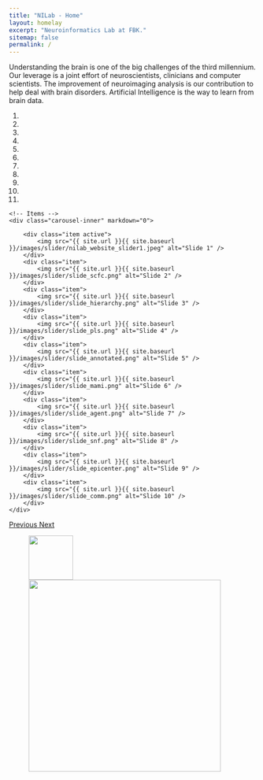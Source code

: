 ```yaml
---
title: "NILab - Home"
layout: homelay
excerpt: "Neuroinformatics Lab at FBK."
sitemap: false
permalink: /
---
```


Understanding the brain is one of the big challenges of the third millennium. Our leverage is a joint effort of neuroscientists, clinicians and computer scientists. The improvement of neuroimaging analysis is our contribution to help deal with brain disorders. Artificial Intelligence is the way to learn from brain data.


<div markdown="0" id="carousel" class="carousel slide" data-ride="carousel" data-interval="5000" data-pause="hover" >
    <!-- Menu -->
    <ol class="carousel-indicators">
        <li data-target="#carousel" data-slide-to="0" class="active"></li>
        <li data-target="#carousel" data-slide-to="1"></li>
        <li data-target="#carousel" data-slide-to="2"></li>
        <li data-target="#carousel" data-slide-to="3"></li>
        <li data-target="#carousel" data-slide-to="4"></li>
        <li data-target="#carousel" data-slide-to="5"></li>
        <li data-target="#carousel" data-slide-to="6"></li>
        <li data-target="#carousel" data-slide-to="7"></li>
        <li data-target="#carousel" data-slide-to="8"></li>
        <li data-target="#carousel" data-slide-to="9"></li>
        <li data-target="#carousel" data-slide-to="10"></li>
    </ol>

    <!-- Items -->
    <div class="carousel-inner" markdown="0">

        <div class="item active">
            <img src="{{ site.url }}{{ site.baseurl }}/images/slider/nilab_website_slider1.jpeg" alt="Slide 1" />
        </div>
        <div class="item">
            <img src="{{ site.url }}{{ site.baseurl }}/images/slider/slide_scfc.png" alt="Slide 2" />
        </div>
        <div class="item">
            <img src="{{ site.url }}{{ site.baseurl }}/images/slider/slide_hierarchy.png" alt="Slide 3" />
        </div>
        <div class="item">
            <img src="{{ site.url }}{{ site.baseurl }}/images/slider/slide_pls.png" alt="Slide 4" />
        </div>
        <div class="item">
            <img src="{{ site.url }}{{ site.baseurl }}/images/slider/slide_annotated.png" alt="Slide 5" />
        </div>
        <div class="item">
            <img src="{{ site.url }}{{ site.baseurl }}/images/slider/slide_mami.png" alt="Slide 6" />
        </div>
        <div class="item">
            <img src="{{ site.url }}{{ site.baseurl }}/images/slider/slide_agent.png" alt="Slide 7" />
        </div>
        <div class="item">
            <img src="{{ site.url }}{{ site.baseurl }}/images/slider/slide_snf.png" alt="Slide 8" />
        </div>
        <div class="item">
            <img src="{{ site.url }}{{ site.baseurl }}/images/slider/slide_epicenter.png" alt="Slide 9" />
        </div>       
        <div class="item">
            <img src="{{ site.url }}{{ site.baseurl }}/images/slider/slide_comm.png" alt="Slide 10" />
        </div>
    </div>
  <a class="left carousel-control" href="#carousel" role="button" data-slide="prev">
    <span class="glyphicon glyphicon-chevron-left" aria-hidden="true"></span>
    <span class="sr-only">Previous</span>
  </a>
  <a class="right carousel-control" href="#carousel" role="button" data-slide="next">
    <span class="glyphicon glyphicon-chevron-right" aria-hidden="true"></span>
    <span class="sr-only">Next</span>
  </a>
</div>


[//]: # "We use neuroimaging (MRI, M/EEG, PET) to map and model patterns of neural connectivity. We pursue several research themes, from modeling communication processes on anatomical networks, to statistical models of network architecture and disease propagation (see [Research](research))."

[//]: # "We are located at the Montreal Neurological Institute at McGill University, the birthplace of cognitive neuroscience and home to Penfield, Milner, Jasper and others. We exchange ideas and work with our colleagues in the [McConnell Brain Imaging Centre](https://www.mcgill.ca/bic/)."

[//]: # "We are grateful for funding from Canadian Institutes of Health Research ([CIHR](http://www.cihr-irsc.gc.ca/)), the Natural Sciences and Engineering Council of Canada ([NSERC](http://www.nserc-crsng.gc.ca)), the Canada Research Chairs Program ([CRC](http://www.chairs-chaires.gc.ca/)), [Brain Canada](https://braincanada.ca/), Fonds de Recherché du Quebec ([FRQ](http://www.frq.gouv.qc.ca/)), and Healthy Brains For Healthy Lives (([HBHL](https://www.mcgill.ca/hbhl/))."

<figure class="fourth">
  <img src="{{ site.url }}{{ site.baseurl }}/images/logopic/logo_fbk.png" style="width: 90px">
  <!-- <img src="{{ site.url }}{{ site.baseurl }}/images/logopic/logo_unitn_black.png" style="width: 130px"> -->
  <img src="{{ site.url }}{{ site.baseurl }}/images/logopic/logo_unitn-cimec_black.png" style="width: 390px">
</figure>

